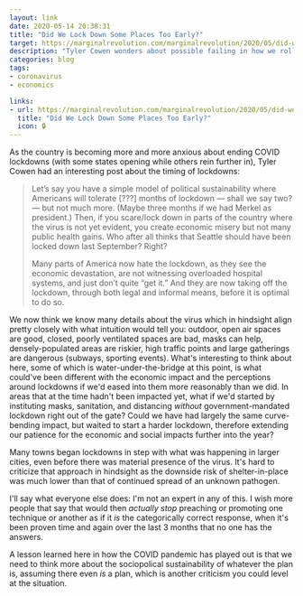 ```yaml
---
layout: link
date: 2020-05-14 20:38:31
title: "Did We Lock Down Some Places Too Early?"
target: https://marginalrevolution.com/marginalrevolution/2020/05/did-we-lockdown-some-parts-of-america-too-early.html
description: "Tyler Cowen wonders about possible failing in how we rolled out lockdowns."
categories: blog
tags:
- coronavirus
- economics

links:
- url: https://marginalrevolution.com/marginalrevolution/2020/05/did-we-lockdown-some-parts-of-america-too-early.html
  title: "Did We Lock Down Some Places Too Early?"
  icon: 🔒️
---
```


As the country is becoming more and more anxious about ending COVID lockdowns (with some states opening while others rein further in), Tyler Cowen had an interesting post about the timing of lockdowns:

> Let’s say you have a simple model of political sustainability where Americans will tolerate [???] months of lockdown — shall we say two? — but not much more. (Maybe three months if we had Merkel as president.)  Then, if you scare/lock down in parts of the country where the virus is not yet evident, you create economic misery but not many public health gains.  Who after all thinks that Seattle should have been locked down last September?  Right?
>
> Many parts of America now hate the lockdown, as they see the economic devastation, are not witnessing overloaded hospital systems, and just don’t quite “get it.”  And they are now taking off the lockdown, through both legal and informal means, before it is optimal to do so.

We now think we know many details about the virus which in hindsight align pretty closely with what intuition would tell you: outdoor, open air spaces are good, closed, poorly ventilated spaces are bad, masks can help, densely-populated areas are riskier, high traffic points and large gatherings are dangerous (subways, sporting events). What's interesting to think about here, some of which is water-under-the-bridge at this point, is what could've been different with the economic impact and the perceptions around lockdowns if we'd eased into them more reasonably than we did. In areas that at the time hadn't been impacted yet, what if we'd started by instituting masks, sanitation, and distancing _without_ government-mandated lockdown right out of the gate? Could we have had largely the same curve-bending impact, but waited to start a harder lockdown, therefore extending our patience for the economic and social impacts further into the year?

Many towns began lockdowns in step with what was happening in larger cities, even before there was material presence of the virus. It's hard to criticize that approach in hindsight as the downside risk of shelter-in-place was much lower than that of continued spread of an unknown pathogen.

I'll say what everyone else does: I'm not an expert in any of this. I wish more people that say that would then _actually stop_ preaching or promoting one technique or another as if it _is_ the categorically correct response, when it's been proven time and again over the last 3 months that no one has the answers.

A lesson learned here in how the COVID pandemic has played out is that we need to think more about the sociopolical sustainability of whatever the plan is, assuming there even _is_ a plan, which is another criticism you could level at the situation.
